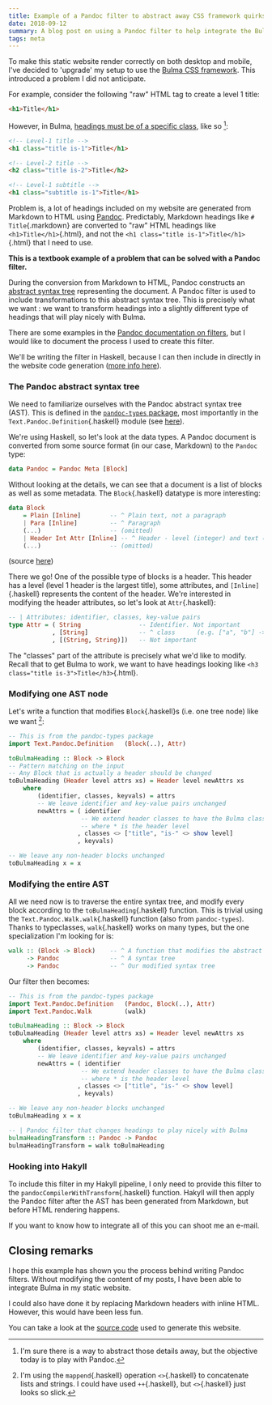 ```yaml
---
title: Example of a Pandoc filter to abstract away CSS framework quirks
date: 2018-09-12
summary: A blog post on using a Pandoc filter to help integrate the Bulma CSS framework into this website. 
tags: meta
---
```


To make this static website render correctly on both desktop and mobile, I've decided to 'upgrade' my setup to use the [Bulma CSS framework](https://bulma.io). This introduced a problem I did not anticipate.

For example, consider the following "raw" HTML tag to create a level 1 title:

```html
<h1>Title</h1>
```

However, in Bulma, [headings must be of a specific class](https://bulma.io/documentation/elements/title/), like so [^1]:

```html
<!-- Level-1 title -->
<h1 class="title is-1">Title</h1>

<!-- Level-2 title -->
<h2 class="title is-2">Title</h2>

<!-- Level-1 subtitle -->
<h1 class="subtitle is-1">Title</h1>
```

Problem is, a lot of headings included on my website are generated from Markdown to HTML using [Pandoc](http://pandoc.org/). Predictably, Markdown headings like `# Title`{.markdown} are converted to "raw" HTML headings like `<h1>Title</h1>`{.html}, and not the `<h1 class="title is-1">Title</h1>`{.html} that I need to use.

__This is a textbook example of a problem that can be solved with a Pandoc filter.__

During the conversion from Markdown to HTML, Pandoc constructs an [abstract syntax tree](https://en.wikipedia.org/wiki/Abstract_syntax_tree) representing the document. A Pandoc filter is used to include transformations to this abstract syntax tree. This is precisely what we want : we want to transform headings into a slightly different type of headings that will play nicely with Bulma.

There are some examples in the [Pandoc documentation on filters](http://pandoc.org/filters.html), but I would like to document the process I used to create this filter.

We'll be writing the filter in Haskell, because I can then include in directly in the website code generation ([more info here](/posts/making-this-website.html)).

### The Pandoc abstract syntax tree

We need to familiarize ourselves with the Pandoc abstract syntax tree (AST). This is defined in the [`pandoc-types` package](https://hackage.haskell.org/package/pandoc-types), most importantly in the `Text.Pandoc.Definition`{.haskell} module (see [here](https://hackage.haskell.org/package/pandoc-types-1.17.5.1/docs/Text-Pandoc-Definition.html)).

We're using Haskell, so let's look at the data types. A Pandoc document is converted from some source format (in our case, Markdown) to the `Pandoc` type:

```haskell
data Pandoc = Pandoc Meta [Block]
```

Without looking at the details, we can see that a document is a list of blocks as well as some metadata. The `Block`{.haskell} datatype is more interesting:

```haskell
data Block
    = Plain [Inline]        -- ^ Plain text, not a paragraph
    | Para [Inline]         -- ^ Paragraph
    (...)                   -- (omitted)
    | Header Int Attr [Inline] -- ^ Header - level (integer) and text (inlines)
    (...)                   -- (omitted)
```
(source [here](https://hackage.haskell.org/package/pandoc-types-1.17.5.1/docs/src/Text.Pandoc.Definition.html#Block))

There we go! One of the possible type of blocks is a header. This header has a level (level 1 header is the largest title), some attributes, and `[Inline]`{.haskell} represents the content of the header. We're interested in modifying the header attributes, so let's look at `Attr`{.haskell}:

```haskell
-- | Attributes: identifier, classes, key-value pairs
type Attr = ( String                -- Identifier. Not important
            , [String]              -- ^ class      (e.g. ["a", "b"] -> class="a b" in HTML)
            , [(String, String)])   -- Not important
```



The "classes" part of the attribute is precisely what we'd like to modify. Recall that to get Bulma to work, we want to have headings looking like `<h3 class="title is-3">Title</h3>`{.html}.

### Modifying one AST node

Let's write a function that modifies `Block`{.haskell}s (i.e. one tree node) like we want [^2]:

```haskell
-- This is from the pandoc-types package
import Text.Pandoc.Definition   (Block(..), Attr)

toBulmaHeading :: Block -> Block
-- Pattern matching on the input
-- Any Block that is actually a header should be changed
toBulmaHeading (Header level attrs xs) = Header level newAttrs xs
    where
        (identifier, classes, keyvals) = attrs
        -- We leave identifier and key-value pairs unchanged
        newAttrs = ( identifier
                    -- We extend header classes to have the Bulma classes "title" and "is-*"
                    -- where * is the header level
                   , classes <> ["title", "is-" <> show level]
                   , keyvals)

-- We leave any non-header blocks unchanged
toBulmaHeading x = x
```

### Modifying the entire AST

All we need now is to traverse the entire syntax tree, and modify every block according to the `toBulmaHeading`{.haskell} function. This is trivial using the `Text.Pandoc.Walk.walk`{.haskell} function (also from `pandoc-types`). Thanks to typeclasses, `walk`{.haskell} works on many types, but the one specialization I'm looking for is:

```haskell
walk :: (Block -> Block)    -- ^ A function that modifies the abstract syntax three
     -> Pandoc              -- ^ A syntax tree       
     -> Pandoc              -- ^ Our modified syntax tree
```

Our filter then becomes:

```haskell
-- This is from the pandoc-types package
import Text.Pandoc.Definition   (Pandoc, Block(..), Attr)
import Text.Pandoc.Walk         (walk)

toBulmaHeading :: Block -> Block
toBulmaHeading (Header level attrs xs) = Header level newAttrs xs
    where
        (identifier, classes, keyvals) = attrs
        -- We leave identifier and key-value pairs unchanged
        newAttrs = ( identifier
                    -- We extend header classes to have the Bulma classes "title" and "is-*"
                    -- where * is the header level
                   , classes <> ["title", "is-" <> show level]
                   , keyvals)

-- We leave any non-header blocks unchanged
toBulmaHeading x = x

-- | Pandoc filter that changes headings to play nicely with Bulma
bulmaHeadingTransform :: Pandoc -> Pandoc
bulmaHeadingTransform = walk toBulmaHeading
```

### Hooking into Hakyll

To include this filter in my Hakyll pipeline, I only need to provide this filter to the `pandocCompilerWithTransform`{.haskell} function. Hakyll will then apply the Pandoc filter after the AST has been generated from Markdown, but before HTML rendering happens.

If you want to know how to integrate all of this you can shoot me an e-mail.

## Closing remarks

I hope this example has shown you the process behind writing Pandoc filters. Without modifying the content of my posts, I have been able to integrate Bulma in my static website. 

I could also have done it by replacing Markdown headers with inline HTML. However, this would have been less fun.

You can take a look at the [source code](https://github.com/LaurentRDC/personal-website) used to generate this website.

[^1]: I'm sure there is a way to abstract those details away, but the objective today is to play with Pandoc.

[^2]: I'm using the `mappend`{.haskell} operation `<>`{.haskell} to concatenate lists and strings. I could have used `++`{.haskell}, but `<>`{.haskell} just looks so slick.